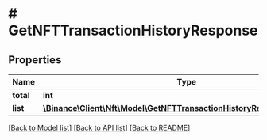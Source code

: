 # # GetNFTTransactionHistoryResponse

## Properties

Name | Type | Description | Notes
------------ | ------------- | ------------- | -------------
**total** | **int** |  | [optional]
**list** | [**\Binance\Client\Nft\Model\GetNFTTransactionHistoryResponseListInner[]**](GetNFTTransactionHistoryResponseListInner.md) |  | [optional]

[[Back to Model list]](../../README.md#models) [[Back to API list]](../../README.md#endpoints) [[Back to README]](../../README.md)
